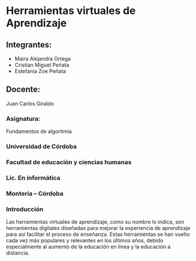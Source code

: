 # Herramientas virtuales de Aprendizaje
## Integrantes:
- Maira Alejandra Ortega
- Cristian Miguel Peñata 
- Estefania Zoe Peñata 
## Docente:
Juan Carlos Giraldo
### Asignatura:
Fundamentos de algoritmia
### Universidad de Córdoba
### Facultad de educación y ciencias humanas
### Lic. En informática 
### Montería – Córdoba 
### Introducción
Las herramientas virtuales de aprendizaje, como su nombre lo indica, son herramientas digitales diseñadas para mejorar la experiencia de aprendizaje para así facilitar el proceso de enseñanza. Estas herramientas se han vuelto cada vez más populares y relevantes en los últimos años, debido especialmente al aumento de la educación en línea y la educación a distancia.

